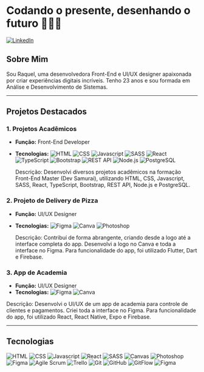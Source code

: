 # Codando o presente, desenhando o futuro 👩‍💻✨

[![LinkedIn](https://img.shields.io/badge/-LinkedIn-blue?style=flat-square&logo=LinkedIn&logoColor=white)](https://www.linkedin.com/in/raquelpaixao)

## Sobre Mim

Sou Raquel, uma desenvolvedora Front-End e UI/UX designer apaixonada por criar experiências digitais incríveis. Tenho 23 anos e sou formada em Análise e Desenvolvimento de Sistemas.

---

## Projetos Destacados

### 1. Projetos Acadêmicos
- **Função:** Front-End Developer
- **Tecnologias:** 
  ![HTML](https://img.shields.io/badge/-HTML-orange?style=flat-square&logo=HTML5&logoColor=white)
  ![CSS](https://img.shields.io/badge/-CSS-blue?style=flat-square&logo=CSS3&logoColor=white)
  ![Javascript](https://img.shields.io/badge/-Javascript-yellow?style=flat-square&logo=JavaScript&logoColor=white)
  ![SASS](https://img.shields.io/badge/-SASS-pink?style=flat-square&logo=SASS&logoColor=white)
  ![React](https://img.shields.io/badge/-React-blue?style=flat-square&logo=React&logoColor=white)
  ![TypeScript](https://img.shields.io/badge/-TypeScript-blue?style=flat-square&logo=TypeScript&logoColor=white)
  ![Bootstrap](https://img.shields.io/badge/-Bootstrap-purple?style=flat-square&logo=Bootstrap&logoColor=white)
  ![REST API](https://img.shields.io/badge/-REST_API-blue?style=flat-square)
  ![Node.js](https://img.shields.io/badge/-Node.js-green?style=flat-square&logo=Node.js&logoColor=white)
  ![PostgreSQL](https://img.shields.io/badge/-PostgreSQL-blue?style=flat-square&logo=PostgreSQL&logoColor=white)

  Descrição: Desenvolvi diversos projetos acadêmicos na formação Front-End Master (Dev Samurai), utilizando HTML, CSS, Javascript, SASS, React, TypeScript, Bootstrap, REST API, Node.js e PostgreSQL.

### 2. Projeto de Delivery de Pizza
- **Função:** UI/UX Designer
- **Tecnologias:** 
  ![Figma](https://img.shields.io/badge/-Figma-purple?style=flat-square&logo=Figma&logoColor=white)
  ![Canva](https://img.shields.io/badge/-Canva-blue?style=flat-square&logo=Canva&logoColor=white)
  ![Photoshop](https://img.shields.io/badge/-Photoshop-blue?style=flat-square&logo=Adobe-Photoshop&logoColor=white)

  Descrição: Contribuí de forma abrangente, criando desde a logo até a interface completa do app. Desenvolvi a logo no Canva e toda a interface no Figma. Para funcionalidade do app, foi utilizado Flutter, Dart e Firebase.

### 3. App de Academia
- **Função:** UI/UX Designer
- **Tecnologias:** 
  ![Figma](https://img.shields.io/badge/-Figma-purple?style=flat-square&logo=Figma&logoColor=white)
  ![Canva](https://img.shields.io/badge/-Canva-blue?style=flat-square&logo=Canva&logoColor=white)

Descrição: Desenvolvi o UI/UX de um app de academia para controle de clientes e pagamentos. Criei toda a interface no Figma. Para funcionalidade do app, foi utilizado React, React Native, Expo e Firebase.

---

## Tecnologias

![HTML](https://img.shields.io/badge/-HTML-orange?style=flat-square&logo=HTML5&logoColor=white)
![CSS](https://img.shields.io/badge/-CSS-blue?style=flat-square&logo=CSS3&logoColor=white)
![Javascript](https://img.shields.io/badge/-Javascript-yellow?style=flat-square&logo=JavaScript&logoColor=white)
![React](https://img.shields.io/badge/-React-blue?style=flat-square&logo=React&logoColor=white)
![SASS](https://img.shields.io/badge/-SASS-pink?style=flat-square&logo=SASS&logoColor=white)
![Canvas](https://img.shields.io/badge/-Canvas-green?style=flat-square&logo=HTML5&logoColor=white)
![Photoshop](https://img.shields.io/badge/-Photoshop-blue?style=flat-square&logo=Adobe-Photoshop&logoColor=white)
![Figma](https://img.shields.io/badge/-Figma-purple?style=flat-square&logo=Figma&logoColor=white)
![Agile Scrum](https://img.shields.io/badge/-Agile_Scrum-green?style=flat-square)
![Trello](https://img.shields.io/badge/-Trello-blue?style=flat-square&logo=Trello&logoColor=white)
![Git](https://img.shields.io/badge/-Git-black?style=flat-square&logo=Git&logoColor=white)
![GitHub](https://img.shields.io/badge/-GitHub-181717?style=flat-square&logo=GitHub&logoColor=white)
![GitFlow](https://img.shields.io/badge/-GitFlow-orange?style=flat-square&logo=Git&logoColor=white)
![Figma](https://img.shields.io/badge/-Figma-purple?style=flat-square&logo=Figma&logoColor=white)
